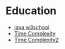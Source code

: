 # Education

- [java w3school](https://www.w3schools.com/java/default.asp)
- [Time Complexity](https://velog.io/@bathingape/Time-Complexity시간복잡도)
- [Time Complexity2](https://blog.chulgil.me/algorithm/)
